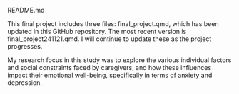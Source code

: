 README.md

This final project includes three files: final_project.qmd, which has been updated in this GitHub repository. The most recent version is final_project241121.qmd. I will continue to update these as the project progresses.

My research focus in this study was to explore the various individual factors and social constraints faced by caregivers, and how these influences impact their emotional well-being, specifically in terms of anxiety and depression.